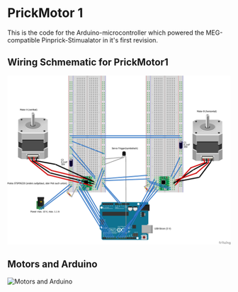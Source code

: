 # PrickMotor 1

This is the code for the Arduino-microcontroller which powered the MEG-compatible Pinprick-Stimualator in it's first revision.

## Wiring Schmematic for PrickMotor1

![Wiring Schmematic for PrickMotor1](Stepper-Motor-STL220-Setup_Steckplatine.png)

## Motors and Arduino

![Motors and Arduino](motoren+arduino.jpg)
